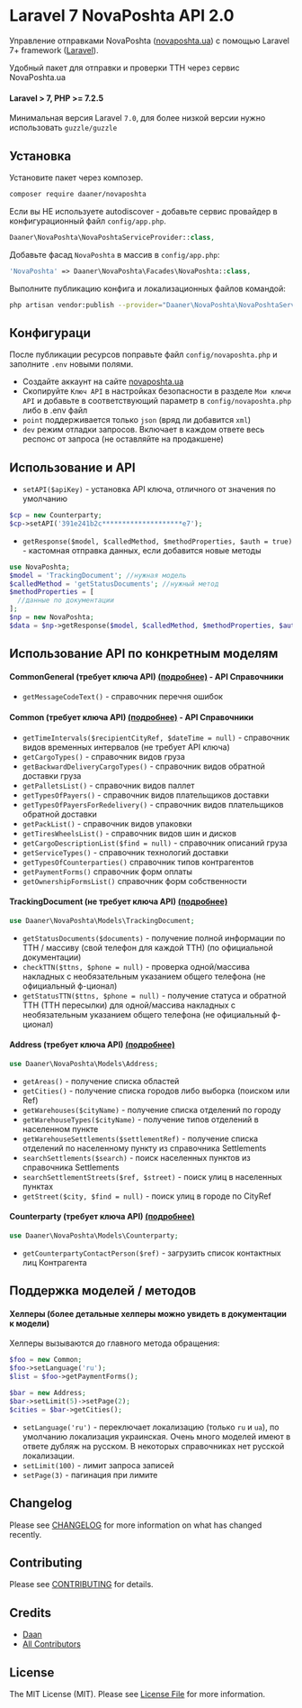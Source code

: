 # Laravel 7 NovaPoshta API 2.0

Управление отправками NovaPoshta ([novaposhta.ua](https://novaposhta.ua/)) с помощью Laravel 7+ framework ([Laravel](https://laravel.com)).

Удобный пакет для отправки и проверки ТТН через сервис NovaPoshta.ua


#### Laravel > 7, PHP >= 7.2.5
Минимальная версия Laravel `7.0`, для более низкой версии нужно использовать `guzzle/guzzle`


## Установка
Установите пакет через композер.

``` bash
composer require daaner/novaposhta
```


Если вы НЕ используете autodiscover - добавьте сервис провайдер в конфигурационный файл `config/app.php`.

```php
Daaner\NovaPoshta\NovaPoshtaServiceProvider::class,
```


Добавьте фасад `NovaPoshta` в массив в `config/app.php`:

```php
'NovaPoshta' => Daaner\NovaPoshta\Facades\NovaPoshta::class,
```


Выполните публикацию конфига и локализационных файлов командой:

``` bash
php artisan vendor:publish --provider="Daaner\NovaPoshta\NovaPoshtaServiceProvider"
```

## Конфигураци

После публикации ресурсов поправьте файл `config/novaposhta.php` и заполните `.env` новыми полями.

- Создайте аккаунт на сайте [novaposhta.ua](https://novaposhta.ua)
- Скопируйте `Ключ API` в настройках безопасности в разделе `Мои ключи API` и добавьте в соответствующий параметр в `config/novaposhta.php` либо в .env файл
- `point` поддерживается только `json` (вряд ли добавится `xml`)
- `dev` режим отладки запросов. Включает в каждом ответе весь респонс от запроса (не оставляйте на продакшене)



## Использование и API
- `setAPI($apiKey)` - установка API ключа, отличного от значения по умолчанию
```php
$cp = new Counterparty;
$cp->setAPI('391e241b2c********************e7');
```
- `getResponse($model, $calledMethod, $methodProperties, $auth = true)` - кастомная отправка данных, если добавится новые методы
```php
use NovaPoshta;
$model = 'TrackingDocument'; //нужная модель
$calledMethod = 'getStatusDocuments'; //нужный метод
$methodProperties = [
  //данные по документации
];
$np = new NovaPoshta;
$data = $np->getResponse($model, $calledMethod, $methodProperties, $auth = true);
```

## Использование API по конкретным моделям

#### CommonGeneral (требует ключа API) [(подробнее)](/docs/CommonGeneral.md) - API Справочники
- `getMessageCodeText()` - справочник перечня ошибок


#### Common (требует ключа API) [(подробнее)](/docs/Common.md) - API Справочники
- `getTimeIntervals($recipientCityRef, $dateTime = null)` - справочник видов временных интервалов (не требует API ключа)
- `getCargoTypes()` - справочник видов груза
- `getBackwardDeliveryCargoTypes()` - справочник видов обратной доставки груза
- `getPalletsList()` - справочник видов паллет
- `getTypesOfPayers()` - справочник видов плательщиков доставки
- `getTypesOfPayersForRedelivery()` - справочник видов плательщиков обратной доставки
- `getPackList()` - справочник видов упаковки
- `getTiresWheelsList()` - справочник видов шин и дисков
- `getCargoDescriptionList($find = null)` - справочник описаний груза
- `getServiceTypes()` - справочник технологий доставки
- `getTypesOfCounterparties()` справочник типов контрагентов
- `getPaymentForms()` справочник форм оплаты
- `getOwnershipFormsList()` справочник форм собственности



#### TrackingDocument (не требует ключа API) [(подробнее)](/docs/TrackingDocument.md)
```php
use Daaner\NovaPoshta\Models\TrackingDocument;
```
- `getStatusDocuments($documents)` - получение полной информации по ТТН / массиву (свой телефон для каждой ТТН) (по официальной документации)
- `checkTTN($ttns, $phone = null)` - проверка одной/массива накладных с необязательным указанием общего телефона (не официальный ф-ционал)
- `getStatusTTN($ttns, $phone = null)` - получение статуса и обратной ТТН (ТТН пересылки) для одной/массива накладных с необязательным указанием общего телефона (не официальный ф-ционал)


#### Address (требует ключа API) [(подробнее)](./docs/Address.md)
```php
use Daaner\NovaPoshta\Models\Address;
```
- `getAreas()` - получение списка областей
- `getCities()` - получение списка городов либо выборка (поиском или Ref)
- `getWarehouses($cityName)` - получение списка отделений по городу
- `getWarehouseTypes($cityName)` - получение типов отделений в населенном пункте
- `getWarehouseSettlements($settlementRef)` - получение списка отделений по населенному пункту из справочника Settlements
- `searchSettlements($search)` - поиск населенных пунктов из справочника Settlements
- `searchSettlementStreets($ref, $street)` - поиск улиц в населенных пунктах
- `getStreet($city, $find = null)` - поиск улиц в городе по CityRef


#### Counterparty (требует ключа API) [(подробнее)](./docs/Counterparty.md)
```php
use Daaner\NovaPoshta\Models\Counterparty;
```
- `getCounterpartyContactPerson($ref)` - загрузить список контактных лиц Контрагента




## Поддержка моделей / методов
#### Хелперы (более детальные хелперы можно увидеть в документации к модели)
Хелперы вызываются до главного метода обращения:
```php
$foo = new Common;
$foo->setLanguage('ru');
$list = $foo->getPaymentForms();

$bar = new Address;
$bar->setLimit(5)->setPage(2);
$cities = $bar->getCities();
```

- `setLanguage('ru')` - переключает локализацию (только `ru` и `ua`), по умолчанию локализация украинская.
Очень много моделей имеют в ответе дубляж на русском. В некоторых справочниках нет русской локализации.
- `setLimit(100)` - лимит запроса записей
- `setPage(3)` - пагинация при лимите



## Changelog
Please see [CHANGELOG](CHANGELOG.md) for more information on what has changed recently.


## Contributing
Please see [CONTRIBUTING](CONTRIBUTING.md) for details.


## Credits
- [Daan](https://github.com/daaner)
- [All Contributors](../../contributors)

## License

The MIT License (MIT). Please see [License File](LICENSE.md) for more information.

